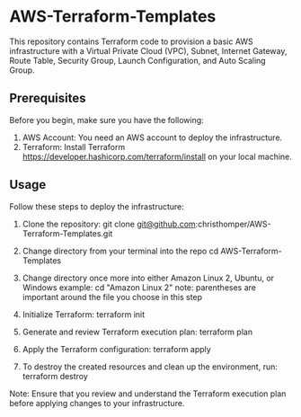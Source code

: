 # AWS-Terraform-Templates

This repository contains Terraform code to provision a basic AWS infrastructure with a Virtual Private Cloud (VPC), Subnet, Internet Gateway, Route Table, Security Group, Launch Configuration, and Auto Scaling Group.

## Prerequisites
Before you begin, make sure you have the following:

1. AWS Account: You need an AWS account to deploy the infrastructure.
2. Terraform: Install Terraform https://developer.hashicorp.com/terraform/install on your local machine.

## Usage
Follow these steps to deploy the infrastructure:

1. Clone the repository:
     git clone git@github.com:christhomper/AWS-Terraform-Templates.git
   
3. Change directory from your terminal into the repo
     cd AWS-Terraform-Templates
   
5. Change directory once more into either Amazon Linux 2, Ubuntu, or Windows
     example: cd "Amazon Linux 2"
     note: parentheses are important around the file you choose in this step
   
7. Initialize Terraform:
     terraform init
   
9. Generate and review Terraform execution plan:
     terraform plan
   
11. Apply the Terraform configuration:
     terraform apply
    
13. To destroy the created resources and clean up the environment, run:
     terraform destroy
   
Note: Ensure that you review and understand the Terraform execution plan before applying changes to your infrastructure.





   
